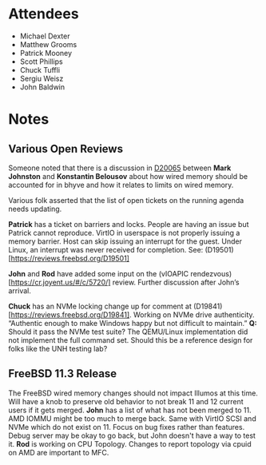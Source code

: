 # Attendees

- Michael Dexter
- Matthew Grooms
- Patrick Mooney
- Scott Phillips
- Chuck Tuffli
- Sergiu Weisz
- John Baldwin

# Notes

## Various Open Reviews

Someone noted that there is a discussion in
[D20065](https://reviews.freebsd.org/D20065) between **Mark Johnston**
and **Konstantin Belousov** about how wired memory should be accounted
for in bhyve and how it relates to limits on wired memory.

Various folk asserted that the list of open tickets on the running
agenda needs updating.

**Patrick** has a ticket on barriers and locks.  People are having an
issue but Patrick cannot reproduce.  VirtIO in userspace is not
properly issuing a memory barrier.  Host can skip issuing an interrupt
for the guest.  Under Linux, an interrupt was never received for
completion.  See: (D19501)[https://reviews.freebsd.org/D19501]

**John** and **Rod** have added some input on the (vIOAPIC
rendezvous)[https://cr.joyent.us/#/c/5720/] review. Further discussion
after John’s arrival.

**Chuck** has an NVMe locking change up for comment at
(D19841)[https://reviews.freebsd.org/D19841].  Working on NVMe drive
authenticity.  “Authentic enough to make Windows happy but not
difficult to maintain.”  **Q:** Should it pass the NVMe test suite?
The QEMU/Linux implementation did not implement the full command set.
Should this be a reference design for folks like the UNH testing lab?

## FreeBSD 11.3 Release

The FreeBSD wired memory changes should not impact Illumos at this
time.  Will have a knob to preserve old behavior to not break 11 and
12 current users if it gets merged.  **John** has a list of what has
not been merged to 11.  AMD IOMMU might be too much to merge back.
Same with VirtIO SCSI and NVMe which do not exist on 11.  Focus on bug
fixes rather than features.  Debug server may be okay to go back, but
John doesn't have a way to test it.  **Rod** is working on CPU
Topology.  Changes to report topology via cpuid on AMD are important
to MFC.
